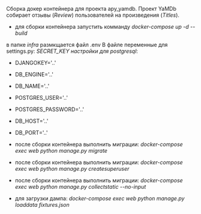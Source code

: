 Сборка докер контейнера для проекта apy_yamdb.
Проект YaMDb собирает отзывы (*Review*) пользователей на произведения (*Titles*).

- для сборки контейнера запустить комманду  _docker-compose up -d --build_

в папке *infra* размкщается файл .env 
В файле переменные для settings.py: *SECRET_KEY настройки для postgresql*:
- DJANGOKEY='..'
- DB_ENGINE='..'
- DB_NAME='..'
- POSTGRES_USER='..'
- POSTGRES_PASSWORD='..'
- DB_HOST='..'
- DB_PORT='..'

- после сборки контейнера выполнить миграции: _docker-compose exec web python manage.py migrate_
- после сборки контейнера выполнить миграции: _docker-compose exec web python manage.py createsuperuser_
- после сборки контейнера выполнить миграции: _docker-compose exec web python manage.py collectstatic --no-input_
- для загрузки дампа:  _docker-compose exec web python manage.py loaddata fixtures.json_